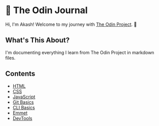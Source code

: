 ﻿# 📖 The Odin Journal

Hi, I'm Akash! Welcome to my journey with [The Odin Project](https://www.theodinproject.com). 🌟

## What's This About?
I'm documenting everything I learn from The Odin Project in markdown files. 

## Contents
- [HTML](.\HTML)
- [CSS](.\CSS)
- [JavaScript](.\JS)
- [Git Basics](.\GitBasics)
- [CLI Basics](.\CommandLineBasics)
- [Emmet](.\Emmet)
- [DevTools](.\ChromeDevTools)